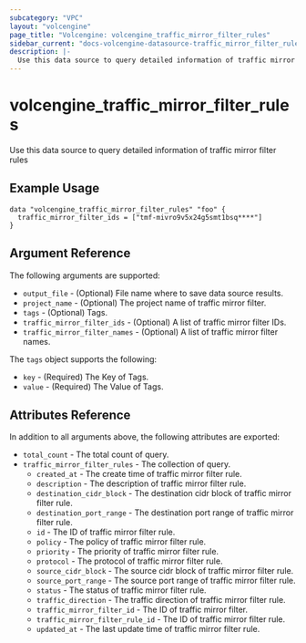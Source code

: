 ```yaml
---
subcategory: "VPC"
layout: "volcengine"
page_title: "Volcengine: volcengine_traffic_mirror_filter_rules"
sidebar_current: "docs-volcengine-datasource-traffic_mirror_filter_rules"
description: |-
  Use this data source to query detailed information of traffic mirror filter rules
---
```

# volcengine_traffic_mirror_filter_rules
Use this data source to query detailed information of traffic mirror filter rules
## Example Usage
```hcl
data "volcengine_traffic_mirror_filter_rules" "foo" {
  traffic_mirror_filter_ids = ["tmf-mivro9v5x24g5smt1bsq****"]
}
```
## Argument Reference
The following arguments are supported:
* `output_file` - (Optional) File name where to save data source results.
* `project_name` - (Optional) The project name of traffic mirror filter.
* `tags` - (Optional) Tags.
* `traffic_mirror_filter_ids` - (Optional) A list of traffic mirror filter IDs.
* `traffic_mirror_filter_names` - (Optional) A list of traffic mirror filter names.

The `tags` object supports the following:

* `key` - (Required) The Key of Tags.
* `value` - (Required) The Value of Tags.

## Attributes Reference
In addition to all arguments above, the following attributes are exported:
* `total_count` - The total count of query.
* `traffic_mirror_filter_rules` - The collection of query.
    * `created_at` - The create time of traffic mirror filter rule.
    * `description` - The description of traffic mirror filter rule.
    * `destination_cidr_block` - The destination cidr block of traffic mirror filter rule.
    * `destination_port_range` - The destination port range of traffic mirror filter rule.
    * `id` - The ID of traffic mirror filter rule.
    * `policy` - The policy of traffic mirror filter rule.
    * `priority` - The priority of traffic mirror filter rule.
    * `protocol` - The protocol of traffic mirror filter rule.
    * `source_cidr_block` - The source cidr block of traffic mirror filter rule.
    * `source_port_range` - The source port range of traffic mirror filter rule.
    * `status` - The status of traffic mirror filter rule.
    * `traffic_direction` - The traffic direction of traffic mirror filter rule.
    * `traffic_mirror_filter_id` - The ID of traffic mirror filter.
    * `traffic_mirror_filter_rule_id` - The ID of traffic mirror filter rule.
    * `updated_at` - The last update time of traffic mirror filter rule.


